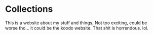 # Collections

This is a website about my stuff and things, Not too exciting, could be worse tho... it could be the koodo website. That shit is horrendous. lol. 
